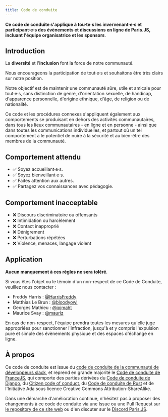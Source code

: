 ```yaml
---
title: Code de conduite
---
```


**Ce code de conduite s'applique à tou·te·s les invervenant·e·s et participant·e·s des évènements et discussions en ligne de Paris.JS, incluant l'équipe organisatrice et les sponsors**.

## Introduction

La **diversité** et l'**inclusion** font la force de notre communauté.

Nous encourageons la participation de tout·e·s et souhaitons être très clairs sur notre position.

Notre objectif est de maintenir une communauté sûre, utile et amicale pour tout·e·s, sans distinction de genre, d'orientation sexuelle, de handicap, d'apparence personnelle, d'origine ethnique, d'âge, de religion ou de nationalité.

Ce code et les procédures connexes s'appliquent également aux comportements se produisant en dehors des activités communautaires, dans tous les lieux communautaires - en ligne et en personne - ainsi que dans toutes les communications individuelles, et partout où un tel comportement a le potentiel de nuire à la sécurité et au bien-être des membres de la communauté.

## Comportement attendu

- ✅ Soyez accueillant·e·s.
- ✅ Soyez bienveillant·e·s.
- ✅ Faites attention aux autres.
- ✅ Partagez vos connaissances avec pédagogie.
 
## Comportement inacceptable

- ❌ Discours discriminatoire ou offensants
- ❌ Intimidation ou harcèlement
- ❌ Contact inapproprié
- ❌ Dénigrement
- ❌ Perturbations répétées
- ❌ Violence, menaces, langage violent 

## Application

**Aucun manquement à ces règles ne sera toléré**.

Si vous êtes l'objet ou le témoin d'un non-respect de ce Code de Conduite, veuillez nous contacter :

- Freddy Harris : [@HarrisFreddy](https://twitter.com/HarrisFreddy)
- Matthias Le Brun : [@bloodyowl](https://twitter.com/bloodyowl)
- Georges Mathieu : [@jojmaht](https://twitter.com/jojmaht)
- Maurice Svay : [@mauriz](https://twitter.com/mauriz)

En cas de non-respect, l'équipe prendra toutes les mesures qu'elle juge appropriées pour sanctionner l'infraction, jusqu'à et y compris l'expulsion pure et simple des évènements physique et des espaces d'échange en ligne.

## À propos

Ce code de conduite est issue du [code de conduite de la communauté de développeurs slack](https://api.slack.com/docs/community-code-of-conduct), et reprend en grande majorité le [Code de conduite de FranceJS](https://github.com/francejs/slack/blob/master/COC.md), qui comporte des parties dérivées du [Code de conduite de Django](https://www.djangoproject.com/conduct/), du [Citizen code of conduct](http://citizencodeofconduct.org/), du [Code de conduite de Rust](https://www.rust-lang.org/fr-FR/conduct.html) et de l'Initiative Ada sous licence Creative Commons Attribution-ShareAlike.

Dans une démarche d'amélioration continue, n'hésitez pas à proposer des changements à ce code de conduite via une Issue ou une Pull Request sur [le repository de ce site web](https://github.com/parisjs/parisjs-website) ou d'en discuter sur le [Discord Paris.JS](https://discord.gg/t6t8jhAaVz).